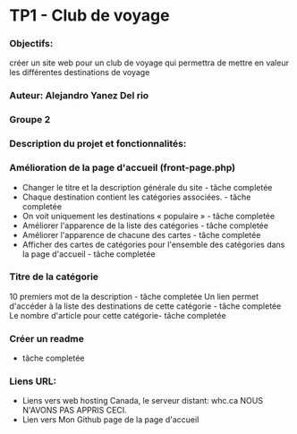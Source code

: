 # TP1 - Club de voyage

### Objectifs:

créer un site web pour un club de voyage qui permettra de mettre en valeur les différentes destinations de voyage

### Auteur: Alejandro Yanez Del rio

### Groupe 2

### Description du projet et fonctionnalités:

### Amélioration de la page d'accueil (front-page.php)

- Changer le titre et la description générale du site - tâche completée
- Chaque destination contient les catégories associées. - tâche completée
- On voit uniquement les destinations « populaire » - tâche completée
- Améliorer l'apparence de la liste des catégories - tâche completée
- Améliorer l'apparence de chacune des cartes - tâche completée
- Afficher des cartes de catégories pour l'ensemble des catégories dans la page d'accueil - tâche completée

### Titre de la catégorie

10 premiers mot de la description - tâche completée
Un lien permet d'accéder à la liste des destinations de cette catégorie - tâche completée
Le nombre d'article pour cette catégorie- tâche completée

### Créer un readme

- tâche completée

### Liens URL:

- Liens vers web hosting Canada, le serveur distant: whc.ca NOUS N'AVONS PAS APPRIS CECI.
- Lien vers Mon Github page de la page d'accueil
